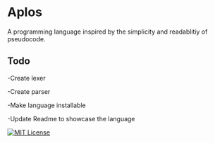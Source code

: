 
# Aplos

A programming language inspired by the simplicity and readablitiy of pseudocode. 

## Todo

-Create lexer

-Create parser

-Make language installable

-Update Readme to showcase the language

[![MIT License](https://img.shields.io/badge/License-MIT-green.svg)](https://choosealicense.com/licenses/mit/)